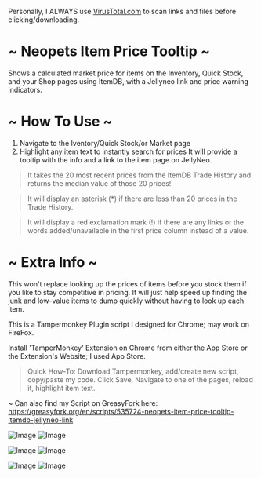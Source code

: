 Personally, I ALWAYS use [VirusTotal.com](https://www.virustotal.com/gui/home/url) to scan links and files before clicking/downloading.


# ~ Neopets Item Price Tooltip ~

Shows a calculated market price for items on the Inventory, Quick Stock, and your Shop pages using ItemDB, with a Jellyneo link and price warning indicators.


# ~ How To Use ~

1) Navigate to the Iventory/Quick Stock/or Market page
2) Highlight any item text to instantly search for prices
It will provide a tooltip with the info and a link to the item page on JellyNeo.

>It takes the 20 most recent prices from the ItemDB Trade History and returns the median value of those 20 prices!

>It will display an asterisk (*) if there are less than 20 prices in the Trade History.

>It will display a red exclamation mark (!) if there are any links or the words added/unavailable in the first price column instead of a value.

# ~ Extra Info ~

This won't replace looking up the prices of items before you stock them if you like to stay competitive in pricing. It will just help speed up finding the junk and low-value items to dump quickly without having to look up each item.

This is a Tampermonkey Plugin script I designed for Chrome; may work on FireFox.

Install 'TamperMonkey' Extension on Chrome from either the App Store or the Extension's Website; I used App Store.

>Quick How-To: Download Tampermonkey, add/create new script, copy/paste my code. Click Save, Navigate to one of the pages, reload it, highlight item text.

~ Can also find my Script on GreasyFork here: https://greasyfork.org/en/scripts/535724-neopets-item-price-tooltip-itemdb-jellyneo-link

![Image](https://github.com/user-attachments/assets/6c8dc10d-767e-4a2d-8225-1b2d2e8c1ab3)
![Image](https://github.com/user-attachments/assets/9881de8f-0de6-49c1-8d24-24b89c56cd9d)

![Image](https://github.com/user-attachments/assets/e525558a-92d7-4de0-81c0-dfc2e3efb6c1)
![Image](https://github.com/user-attachments/assets/63455cdf-1b87-4b00-b029-07afce598045)

![Image](https://github.com/user-attachments/assets/7e2c89db-a9d0-4be6-bebb-1719e068f151)
![Image](https://github.com/user-attachments/assets/ca349256-61f9-4458-8c6d-aa45a03b69bb)
